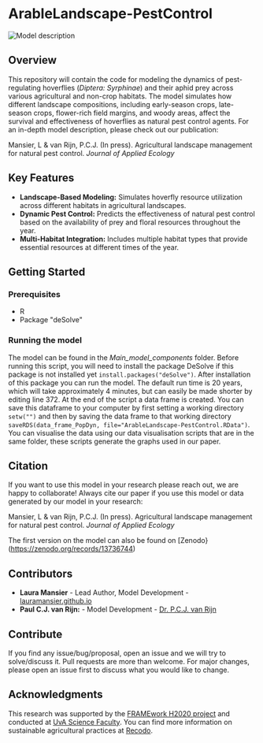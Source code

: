# ArableLandscape-PestControl

![Model description](https://github.com/user-attachments/assets/20394839-a73e-4bcc-9e45-5a9dc866cf2f)

## Overview
This repository will contain the code for modeling the dynamics of pest-regulating hoverflies (*Diptera: Syrphinae*) and their aphid prey across various agricultural and non-crop habitats. The model simulates how different landscape compositions, including early-season crops, late-season crops, flower-rich field margins, and woody areas, affect the survival and effectiveness of hoverflies as natural pest control agents.
For an in-depth model description, please check out our publication: 

Mansier, L & van Rijn, P.C.J. (In press). Agricultural landscape management for natural pest control. *Journal of Applied Ecology*

## Key Features
- **Landscape-Based Modeling:** Simulates hoverfly resource utilization across different habitats in agricultural landscapes.
- **Dynamic Pest Control:** Predicts the effectiveness of natural pest control based on the availability of prey and floral resources throughout the year.
- **Multi-Habitat Integration:** Includes multiple habitat types that provide essential resources at different times of the year.

## Getting Started
### Prerequisites
- R
- Package "deSolve"

### Running the model
The model can be found in the *Main_model_components* folder. Before running this script, you will need to install the package DeSolve if this package is not installed yet `install.packages("deSolve")`. After installation of this package you can run the model. The default run time is 20 years, which will take approximately 4 minutes, but can easily be made shorter by editing line 372. At the end of the script a data frame is created. You can save this dataframe to your computer by first setting a working directory `setw("")` and then by saving the data frame to that working directory `saveRDS(data_frame_PopDyn, file="ArableLandscape-PestControl.RData")`. You can visualise the data using our data visualisation scripts that are in the same folder, these scripts generate the graphs used in our paper.

## Citation
If you want to use this model in your research please reach out, we are happy to collaborate!
Always cite our paper if you use this model or data generated by our model in your research:

Mansier, L & van Rijn, P.C.J. (In press). Agricultural landscape management for natural pest control. *Journal of Applied Ecology*

The first version on the model can also be found on [Zenodo}(https://zenodo.org/records/13736744)

## Contributors
- **Laura Mansier** - Lead Author, Model Development - [lauramansier.github.io](https://lauramansier.github.io/)
- **Paul C.J. van Rijn:** - Model Development - [Dr. P.C.J. van Rijn](https://www.uva.nl/en/profile/r/i/p.c.j.vanrijn/p.c.j.vanrijn.html)

## Contribute
If you find any issue/bug/proposal, open an issue and we will try to solve/discuss it.
Pull requests are more than welcome. For major changes, please open an issue first to discuss what you would like to change. 

## Acknowledgments
This research was supported by the [FRAMEwork H2020 project](https://www.framework-biodiversity.eu/) and conducted at [UvA Science Faculty](https://science.uva.nl/). You can find more information on sustainable agricultural practices at [Recodo](https://recodo.io/).







